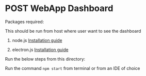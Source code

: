 # POST WebApp Dashboard
Packages required:

This should be run from host where user want to see the dashboard

1. node.js 
[Installation guide](https://www.geeksforgeeks.org/installation-of-node-js-on-linux/#:~:text=1%20Open%20your%20terminal%20or%20press%20Ctrl%20%2B,using%20the%20following%20command%3A%20node%20-vor%20node%20%E2%80%93version "NodeJs")

2. electron.js 
[Installation guide](https://www.electronjs.org/docs/tutorial/installation "ElectronJs")


Run the below steps from this directory:

Run the command `npm start` from terminal or from an IDE of choice
